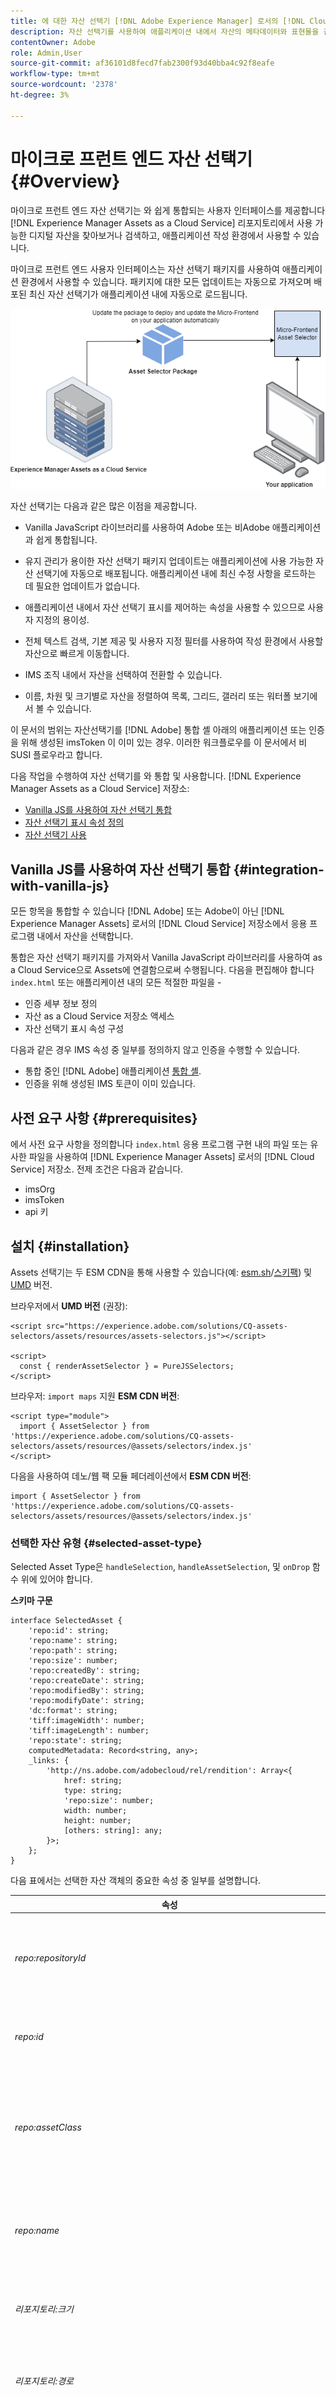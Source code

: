 ```yaml
---
title: 에 대한 자산 선택기 [!DNL Adobe Experience Manager] 로서의 [!DNL Cloud Service]
description: 자산 선택기를 사용하여 애플리케이션 내에서 자산의 메타데이터와 표현물을 검색, 찾기 및 검색합니다.
contentOwner: Adobe
role: Admin,User
source-git-commit: af36101d8fecd7fab2300f93d40bba4c92f8eafe
workflow-type: tm+mt
source-wordcount: '2378'
ht-degree: 3%

---
```



# 마이크로 프런트 엔드 자산 선택기 {#Overview}

마이크로 프런트 엔드 자산 선택기는 와 쉽게 통합되는 사용자 인터페이스를 제공합니다 [!DNL Experience Manager Assets as a Cloud Service] 리포지토리에서 사용 가능한 디지털 자산을 찾아보거나 검색하고, 애플리케이션 작성 환경에서 사용할 수 있습니다.

마이크로 프런트 엔드 사용자 인터페이스는 자산 선택기 패키지를 사용하여 애플리케이션 환경에서 사용할 수 있습니다. 패키지에 대한 모든 업데이트는 자동으로 가져오며 배포된 최신 자산 선택기가 애플리케이션 내에 자동으로 로드됩니다.

![개요](assets/overview.png)

자산 선택기는 다음과 같은 많은 이점을 제공합니다.

* Vanilla JavaScript 라이브러리를 사용하여 Adobe 또는 비Adobe 애플리케이션과 쉽게 통합됩니다.
* 유지 관리가 용이한 자산 선택기 패키지 업데이트는 애플리케이션에 사용 가능한 자산 선택기에 자동으로 배포됩니다. 애플리케이션 내에 최신 수정 사항을 로드하는 데 필요한 업데이트가 없습니다.
* 애플리케이션 내에서 자산 선택기 표시를 제어하는 속성을 사용할 수 있으므로 사용자 지정의 용이성.

* 전체 텍스트 검색, 기본 제공 및 사용자 지정 필터를 사용하여 작성 환경에서 사용할 자산으로 빠르게 이동합니다.

* IMS 조직 내에서 자산을 선택하여 전환할 수 있습니다.

* 이름, 차원 및 크기별로 자산을 정렬하여 목록, 그리드, 갤러리 또는 워터폴 보기에서 볼 수 있습니다.

이 문서의 범위는 자산선택기를 [!DNL Adobe] 통합 셸 아래의 애플리케이션 또는 인증을 위해 생성된 imsToken 이 이미 있는 경우. 이러한 워크플로우를 이 문서에서 비SUSI 플로우라고 합니다.

다음 작업을 수행하여 자산 선택기를 와 통합 및 사용합니다. [!DNL Experience Manager Assets as a Cloud Service] 저장소:

* [Vanilla JS를 사용하여 자산 선택기 통합](#integration-with-vanilla-js)
* [자산 선택기 표시 속성 정의](#asset-selector-properties)
* [자산 선택기 사용](#using-asset-selector)

## Vanilla JS를 사용하여 자산 선택기 통합 {#integration-with-vanilla-js}

모든 항목을 통합할 수 있습니다 [!DNL Adobe] 또는 Adobe이 아닌 [!DNL Experience Manager Assets] 로서의 [!DNL Cloud Service] 저장소에서 응용 프로그램 내에서 자산을 선택합니다.

통합은 자산 선택기 패키지를 가져와서 Vanilla JavaScript 라이브러리를 사용하여 as a Cloud Service으로 Assets에 연결함으로써 수행됩니다. 다음을 편집해야 합니다 `index.html` 또는 애플리케이션 내의 모든 적절한 파일을 -
* 인증 세부 정보 정의
* 자산 as a Cloud Service 저장소 액세스
* 자산 선택기 표시 속성 구성

<!--
Asset Selector supports authentication to the [!DNL Experience Manager Assets] as a [!DNL Cloud Service] repository using Identity Management System (IMS) properties such as `imsScope` or `imsClientID`. Authentication using these IMS properties is referred to as SUSI (Sign Up Sign In) flow in this article.

You can perform authentication without defining some of the IMS properties, such as `imsScope` or `imsClientID`, if:

*   You are integrating an [!DNL Adobe] application on [Unified Shell](https://experienceleague.adobe.com/docs/experience-manager-cloud-service/content/overview/aem-cloud-service-on-unified-shell.html?lang=en).
*   You already have an IMS token generated for authentication.

Accessing [!DNL Experience Manager Assets] as a [!DNL Cloud Service] repository without defining `imsScope` or `imsClientID` IMS properties is referred to as a non-SUSI flow in this article.
-->

다음과 같은 경우 IMS 속성 중 일부를 정의하지 않고 인증을 수행할 수 있습니다.

* 통합 중인 [!DNL Adobe] 애플리케이션 [통합 셸](https://experienceleague.adobe.com/docs/experience-manager-cloud-service/content/overview/aem-cloud-service-on-unified-shell.html?lang=en).
* 인증을 위해 생성된 IMS 토큰이 이미 있습니다.

## 사전 요구 사항 {#prerequisites}

<!--
If your application requires user based authentication, out-of-the-box Asset Selector also supports a flow for authentication to the [!DNL Experience Manager Assets] as a [!DNL Cloud Service] repository using Identity Management System (IMS.)

You can use properties such as `imsScope` or `imsClientID` to retrieve `imsToken` automatically. You can use SUSI (Sign Up Sign In) flow and IMS properties. Also, you can obtain your own imsToken and pass it to Asset Selector by integrating within [!DNL Adobe] application on Unified Shell or if you already have an imsToken obtained via other methods (for example, using technical account). Accessing [!DNL Experience Manager Assets] as a [!DNL Cloud Service] repository without defining IMS properties (For example, `imsScope` and `imsClientID`) is referred to as a non-SUSI flow.
-->

에서 사전 요구 사항을 정의합니다 `index.html` 응용 프로그램 구현 내의 파일 또는 유사한 파일을 사용하여 [!DNL Experience Manager Assets] 로서의 [!DNL Cloud Service] 저장소. 전제 조건은 다음과 같습니다.
* imsOrg
* imsToken
* api 키

<!--
The prerequisites vary if you are authenticating using a SUSI flow or a non-SUSI flow.

**Non-SUSI flow**

*   imsOrg
*   imsToken
*   apikey

For more information on these properties, refer to [Asset Selector Properties](#asset-selector-properties).

**SUSI flow**

*   imsClientId
*   imsScope
*   redirectUrl
*   imsOrg
*   apikey

For more information on these properties, refer to [Example for the SUSI flow](#susi-vanilla) and [Asset Selector Properties](#asset-selector-properties).
-->

## 설치 {#installation}

Assets 선택기는 두 ESM CDN을 통해 사용할 수 있습니다(예: [esm.sh](https://esm.sh/)/[스키팩](https://www.skypack.dev/)) 및 [UMD](https://github.com/umdjs/umd) 버전.

브라우저에서 **UMD 버전** (권장):

```
<script src="https://experience.adobe.com/solutions/CQ-assets-selectors/assets/resources/assets-selectors.js"></script>

<script>
  const { renderAssetSelector } = PureJSSelectors;
</script>
```

브라우저: `import maps` 지원 **ESM CDN 버전**:

```
<script type="module">
  import { AssetSelector } from 'https://experience.adobe.com/solutions/CQ-assets-selectors/assets/resources/@assets/selectors/index.js'
</script>
```

다음을 사용하여 데노/웹 팩 모듈 페더레이션에서 **ESM CDN 버전**:

```
import { AssetSelector } from 'https://experience.adobe.com/solutions/CQ-assets-selectors/assets/resources/@assets/selectors/index.js'
```

### 선택한 자산 유형 {#selected-asset-type}

Selected Asset Type은 `handleSelection`, `handleAssetSelection`, 및 `onDrop` 함수 위에 있어야 합니다.

**스키마 구문**

```
interface SelectedAsset {
    'repo:id': string;
    'repo:name': string;
    'repo:path': string;
    'repo:size': number;
    'repo:createdBy': string;
    'repo:createDate': string;
    'repo:modifiedBy': string; 
    'repo:modifyDate': string; 
    'dc:format': string; 
    'tiff:imageWidth': number;
    'tiff:imageLength': number;
    'repo:state': string;
    computedMetadata: Record<string, any>;
    _links: {
        'http://ns.adobe.com/adobecloud/rel/rendition': Array<{
            href: string;
            type: string;
            'repo:size': number;
            width: number;
            height: number;
            [others: string]: any;
        }>;
    };
}
```

다음 표에서는 선택한 자산 객체의 중요한 속성 중 일부를 설명합니다.

| 속성 | 유형 | 설명 |
|---|---|---|
| *repo:repositoryId* | 문자열 | 자산이 저장된 저장소의 고유 식별자입니다. |
| *repo:id* | 문자열 | 자산의 고유 식별자입니다. |
| *repo:assetClass* | 문자열 | 자산의 분류(예: 이미지 또는 비디오, 문서)입니다. |
| *repo:name* | 문자열 | 파일 확장명을 포함하여 자산의 이름입니다. |
| *리포지토리:크기* | 개수 | 에셋의 크기입니다(바이트). |
| *리포지토리:경로* | 문자열 | 리포지토리 내의 자산 위치입니다. |
| *리포지토리:상위 항목* | `Array<string>` | 저장소의 자산에 대한 상위 항목 배열입니다. |
| *repo:state* | 문자열 | 저장소에서 자산의 현재 상태(예: 활성, 삭제 등)입니다. |
| *repo:createdBy* | 문자열 | 자산을 만든 사용자 또는 시스템입니다. |
| *repo:createDate* | 문자열 | 자산을 만든 날짜 및 시간입니다. |
| *repo:modifiedBy* | 문자열 | 자산을 마지막으로 수정한 사용자 또는 시스템입니다. |
| *repo:modifyDate* | 문자열 | 자산을 마지막으로 수정한 날짜 및 시간입니다. |
| *dc:format* | 문자열 | 파일 형식(예: JPEG, PNG 등)과 같은 자산의 형식입니다. |
| *tiff:imageWidth* | 개수 | 자산의 폭입니다. |
| *tiff:imageLength* | 개수 | 자산의 높이입니다. |
| *computedMetadata* | `Record<string, any>` | 모든 종류의 자산 메타데이터(저장소, 애플리케이션 또는 포함된 메타데이터)에 대한 버킷을 나타내는 객체입니다. |
| *_links* | `Record<string, any>` | 연결된 자산에 대한 하이퍼미디어 링크. 메타데이터 및 표현물과 같은 리소스에 대한 링크를 포함합니다. |
| *_links.http://ns.adobe.com/adobecloud/rel/rendition* | `Array<Object>` | 자산의 표현물에 대한 정보가 포함된 객체의 배열입니다. |
| *_links.http://ns.adobe.com/adobecloud/rel/rendition[].href* | 문자열 | 표현물에 대한 URI입니다. |
| *_links.http://ns.adobe.com/adobecloud/rel/rendition[].type* | 문자열 | 표현물의 MIME 유형입니다. |
| *_links.http://ns.adobe.com/adobecloud/rel/rendition[]&#39;repo:size&#39;* | 개수 | 표현물의 크기(바이트)입니다. |
| *_links.http://ns.adobe.com/adobecloud/rel/rendition[].width* | 개수 | 표현물의 폭입니다. |
| *_links.http://ns.adobe.com/adobecloud/rel/rendition[].height* | 개수 | 표현물의 높이입니다. |

전체 속성 목록 및 세부 예는 를 참조하십시오. [자산 선택기 코드 예](https://github.com/adobe/aem-assets-selectors-mfe-examples).

<!--
### ImsAuthProps {#ims-auth-props}

The `ImsAuthProps` properties define the authentication information and flow that the Asset Selector uses to obtain an `imsToken`. By setting these properties, you can control how the authentication flow should behave and register listeners for various authentication events.

| Property Name | Description|
|---|---|
| `imsClientId`| A string value representing the IMS client ID used for authentication purposes. This value is provided by Adobe and is specific to your Adobe AEM CS organization.|
| `imsScope`| Describes the scopes used in authentication. The scopes determine the level of access that the application has to your organization resources. Multiple scopes can be separated by commas.|
| `redirectUrl` | Represents the URL where the user is redirected after authentication. This value is typically set to the current URL of the application. If a `redirectUrl` is not supplied, `ImsAuthService` will use the redirectUrl used to register the `imsClientId`|
| `modalMode`| A boolean indicating whether the authentication flow should be displayed in a modal (pop-up) or not. If set to `true`, the authentication flow is displayed in a pop-up. If set to `false`, the authentication flow is displayed in a full page reload. _Note:_ for better UX, you can dynamically control this value if the user has browser pop-up disabled. |
| `onImsServiceInitialized`| A callback function that is called when the Adobe IMS authentication service is initialized. This function takes one parameter, `service`, which is an object representing the Adobe IMS service. See [`ImsAuthService`](#imsauthservice-ims-auth-service) for more details.|
| `onAccessTokenReceived`| A callback function that is called when an `imsToken` is received from the Adobe IMS authentication service. This function takes one parameter, `imsToken`, which is a string representing the access token. |
| `onAccessTokenExpired`| A callback function that is called when an access token has expired. This function is typically used to trigger a new authentication flow to obtain a new access token. |
| `onErrorReceived`| A callback function that is called when an error occurs during authentication. This function takes two parameters: the error type and error message. The error type is a string representing the type of error and the error message is a string representing the error message. |

### ImsAuthService {#ims-auth-service}

`ImsAuthService` class handles the authentication flow for the Asset Selector. It is responsible for obtaining an `imsToken` from the Adobe IMS authentication service. The `imsToken` is used to authenticate the user and authorize access to the Adobe Experience Manager (AEM) CS Assets repository. ImsAuthService uses the `ImsAuthProps` properties to control the authentication flow and register listeners for various authentication events. You can use the convenient [`registerAssetsSelectorsAuthService`](#purejsselectorsregisterassetsselectorsauthservice) function to register the _ImsAuthService_ instance with the Asset Selector. The following functions are available on the `ImsAuthService` class. However, if you're using the _registerAssetsSelectorsAuthService_ function, you do not need to call these functions directly.

| Function Name | Description |
|---|---|
| `isSignedInUser` | Determines whether the user is currently signed in to the service and returns a boolean value accordingly.|
| `getImsToken`    | Retrieves the authentication `imsToken` for the currently signed-in user, which can be used to authenticate requests to other services such as generating asset _rendition.|
| `signIn`| Initiates the sign-in process for the user. This function uses the `ImsAuthProps` to show authentication in either a pop-up or a full page reload |
| `signOut`| Signs the user out of the service, invalidating their authentication token and requiring them to sign in again to access protected resources. Invoking this function will reload the current page.|
| `refreshToken`| Refreshes the authentication token for the currently signed-in user, preventing it from expiring and ensuring uninterrupted access to protected resources. Returns a new authentication token that can be used for subsequent requests. |
-->

### 비SUSI 흐름의 예 {#non-susi-vanilla}

이 예에서는 자산을 실행할 때 비SUSI 흐름과 함께 자산 선택기를 사용하는 방법을 보여줍니다. [!DNL Adobe] 통합 셸 아래의 애플리케이션 또는 이미 `imsToken` 인증을 위해 생성되었습니다.

를 사용하여 코드에 자산 선택기 패키지를 포함합니다. `script` 태그에 다음 참조: _라인 6~15_ 아래의 예를 참조하십시오. 스크립트가 로드되면 `PureJSSelectors` 글로벌 변수를 사용할 수 있습니다. 자산 선택기 정의 [속성](#asset-selector-properties) 에 표시된 대로 _라인 16~23_. 다음 `imsOrg` 및 `imsToken` 속성은 둘 다 비SUSI 흐름에서 인증을 위해 필요합니다. 다음 `handleSelection` 속성은 선택한 자산을 처리하는 데 사용됩니다. 자산 선택기를 렌더링하려면 `renderAssetSelector` 함수 위에 있어야 합니다. _라인 17_. 자산 선택기가 `<div>` 에 표시된 대로 컨테이너 요소 _라인 21 및 22_.

이러한 단계를 수행하면, SUSI가 아닌 플로우가 있는 자산 선택기를 [!DNL Adobe] 응용 프로그램.

```html {line-numbers="true"}
<!DOCTYPE html>
<html>
<head>
    <title>Asset Selector</title>
    <script src="https://experience.adobe.com/solutions/CQ-assets-selectors/assets/resources/assets-selectors.js"></script>
    <script>
        // get the container element in which we want to render the AssetSelector component
        const container = document.getElementById('asset-selector-container');
        // imsOrg and imsToken are required for authentication in non-SUSI flow
        const assetSelectorProps = {
            imsOrg: 'example-ims@AdobeOrg',
            imsToken: "example-imsToken",
            apiKey: "example-apiKey-associated-with-imsOrg",
            handleSelection: (assets: SelectedAssetType[]) => {},
        };
        // Call the `renderAssetSelector` available in PureJSSelectors globals to render AssetSelector
        PureJSSelectors.renderAssetSelector(container, assetSelectorProps);
    </script>
</head>

<body>
    <div id="asset-selector-container" style="height: calc(100vh - 80px); width: calc(100vw - 60px); margin: -20px;">
    </div>
</body>

</html>
```

자세한 예를 보려면 [자산 선택기 코드 예](https://github.com/adobe/aem-assets-selectors-mfe-examples).

<!--
### Example for the SUSI flow {#susi-vanilla}

Use this example `index.html` file for authentication if you are integrating your application using SUSI flow.

Access the Asset Selector package using the `Script` Tag, as shown in *line 9* to *line 11* of the example `index.html` file.

*Line 14* to *line 38* of the example describes the IMS flow properties, such as `imsClientId`, `imsScope`, and `redirectURL`. The function requires that you define at least one of the `imsClientId` and `imsScope` properties. If you do not define a value for `redirectURL`, the registered redirect URL for the client ID is used.

As you do not have an `imsToken` generated, use the `registerAssetsSelectorsAuthService` and `renderAssetSelectorWithAuthFlow` functions, as shown in line 40 to line 50 of the example `index.html` file. Use the `registerAssetsSelectorsAuthService` function before `renderAssetSelectorWithAuthFlow` to register the `imsToken` with the Asset Selector. [!DNL Adobe] recommends to call `registerAssetsSelectorsAuthService` when you instantiate the component.

Define the authentication and other Assets as a Cloud Service access-related properties in the `const props` section, as shown in *line 54* to *line 60* of the example `index.html` file.

The `PureJSSelectors` global variable, mentioned in *line 65*, is used to render the Asset Selector in the web browser.

Asset Selector is rendered on the `<div>` container element, as mentioned in *line 74* to *line 81*. The example uses a dialog to display the Asset Selector.

```html {line-numbers="true"}
<!DOCTYPE html>
<html>

<head>
    <meta http-equiv="X-UA-Compatible" content="IE=edge">
    <meta charset="utf-8">
    <title>Asset Selectors</title>
    <link rel="stylesheet" href="index.css">
    <script id="asset-selector"
        src="https://experience.adobe.com/solutions/CQ-assets-selectors/assets/resources/asset-selectors.js"></script>
    <script>

        const imsProps = {
            imsClientId: "<obtained from IMS team>",
            imsScope: "openid, <other scopes>",
            redirectUrl: window.location.href,
            modalMode: true, // false to open in a full page reload flow
            onImsServiceInitialized: (service) => {
                // invoked when the ims service is initialized and is ready
                console.log("onImsServiceInitialized", service);
            },
            onAccessTokenReceived: (token) => {
                console.log("onAccessTokenReceived", token);
            },
            onAccessTokenExpired: () => {
                console.log("onAccessTokenError");
                // re-trigger sign-in flow
            },
            onErrorReceived: (type, msg) => {
                console.log("onErrorReceived", type, msg);
            },
        }

        function load() {
            const registeredTokenService = PureJSSelectors.registerAssetsSelectorsAuthService(imsProps);
            imsInstance = registeredTokenService;
        };

        // initialize the IMS flow before attempting to render the asset selector
        load();
        

        //function that will render the asset selector
            const otherProps = {
            // any other props supported by asset selector
            }
            const assetSelectorProps = {
                "imsOrg": "imsorg",
                ...otherProps
            }
             // container element on which you want to render the AssetSelector/DestinationSelector component
            const container = document.getElementById('asset-selector');

            /// Use the PureJSSelectors in globals to render the AssetSelector/DestinationSelector component
            PureJSSelectors.renderAssetSelectorWithAuthFlow(container, assetSelectorProps, () => {
                const assetSelectorDialog = document.getElementById('asset-selector-dialog');
                assetSelectorDialog.showModal();
            });
        }
    </script>

</head>
<body class="asset-selectors">
    <div>
        <button onclick="renderAssetSelectorWithAuthFlowFlow()">Asset Selector - Select Assets with Ims Flow</button>
    </div>
        <dialog id="asset-selector-dialog">
            <div id="asset-selector" style="height: calc(100vh - 80px); width: calc(100vw - 60px); margin: -20px;">
            </div>
        </dialog>
    </div>
</body>

</html>

```
-->

## 자산 선택기 속성 사용 {#asset-selector-properties}

자산 선택기 속성을 사용하여 자산 선택기가 렌더링되는 방식을 사용자 지정할 수 있습니다. 다음 표에는 자산 선택기를 사용자 지정하고 사용하는 데 사용할 수 있는 속성이 나와 있습니다.

| 속성 | 유형 | 필수 | 기본값 | 설명 |
|---|---|---|---|---|
| *레일* | 부울 | 아니요 | false | 표시된 경우 `true`, 자산 선택기가 왼쪽 레일 보기에서 렌더링됩니다. 표시되었으면 `false`를 입력하면 자산 선택기가 모달 보기로 렌더링됩니다. |
| *imsOrg* | 문자열 | 예 |  | Adobe IMS(Identity Management 시스템) ID를 프로비저닝하는 동안 할당됩니다 [!DNL Adobe Experience Manager] 로서의 [!DNL Cloud Service] 사용할 수 있습니다. 다음 `imsOrg` 액세스하는 조직이 Adobe IMS 아래에 있는지 여부를 인증하려면 키가 필요합니다. |
| *imsToken* | 문자열 | 아니요 |  | 인증에 사용되는 IMS 베어러 토큰입니다. `imsToken` 비SUSI 플로우를 사용하는 경우 필수입니다. |
| *apiKey* | 문자열 | 아니요 |  | AEM Discovery 서비스에 액세스하는 데 사용되는 API 키입니다. `apiKey` 비SUSI 플로우를 사용하는 경우 필수입니다. |
| *rootPath* | 문자열 | 아니요 | /content/dam/ | 자산 선택기가 자산을 표시하는 폴더 경로. `rootPath` 캡슐화 형태로도 사용할 수 있습니다. 예를 들어 다음 경로가 주어지면 `/content/dam/marketing/subfolder/`, 자산 선택기에서 상위 폴더를 트래버스할 수 없지만 하위 폴더만 표시합니다. |
| *경로* | 문자열 | 아니요 |  | 자산 선택기가 렌더링될 때 자산의 특정 디렉토리로 이동하는 데 사용되는 경로입니다. |
| *filterSchema* | 배열 | 아니요 |  | 필터 속성을 구성하는 데 사용되는 모델입니다. 이 기능은 자산 선택기에서 특정 필터 옵션을 제한하려는 경우 유용합니다. |
| *filterFormProps* | 오브젝트 | 아니요 |  | 검색을 세분화하는 데 사용해야 하는 필터 속성을 지정합니다. 예를 들어 MIME 유형 JPG, PNG, GIF. |
| *selectedAssets* | 배열 `<Object>` | 아니요 |  | 자산 선택기가 렌더링될 때 선택한 자산을 지정합니다. 자산의 id 속성을 포함하는 개체 배열이 필요합니다. 예, `[{id: 'urn:234}, {id: 'urn:555'}]` 현재 디렉터리에서 자산을 사용할 수 있어야 합니다. 다른 디렉토리를 사용해야 하는 경우 `path` 속성도 있습니다. |
| *acvConfig* | 오브젝트 | 아니요 |  | 기본값을 재정의하기 위한 사용자 지정 구성이 포함된 개체를 포함하는 자산 컬렉션 보기 속성입니다. |
| *i18nSymbols* | `Object<{ id?: string, defaultMessage?: string, description?: string}>` | 아니요 |  | OOTB 번역이 애플리케이션의 요구 사항에 충분하지 않으면 를 통해 고유한 사용자 지정 현지화된 값을 전달할 수 있는 인터페이스를 노출할 수 있습니다 `i18nSymbols` prop. 이 인터페이스를 통해 값을 전달하면 제공된 기본 번역을 무시하고 대신 직접 사용합니다.  재지정을 수행하려면 유효한 [메시지 설명자](https://formatjs.io/docs/react-intl/api/#message-descriptor) 개체의 키를 `i18nSymbols` 재정의할 수 있습니다. |
| *국제* | 오브젝트 | 아니요 |  | 자산 선택기가 기본 OOTB 번역을 제공합니다. 에서 유효한 로케일 문자열을 제공하여 번역 언어를 선택할 수 있습니다 `intl.locale` prop. 예: `intl={{ locale: "es-es" }}` </br></br> 지원되는 로케일 문자열은 [ISO 639 - 코드](https://www.iso.org/iso-639-language-codes.html) 언어 표준 이름의 표시. </br></br> 지원되는 로케일 목록: 영어 - &#39;en-us&#39;(기본값) 스페인어 - &#39;es-es&#39; 독일어 - &#39;de-de&#39; 프랑스어 - &#39;fr-fr&#39; 이탈리아어 - &#39;it-it&#39; 일본어 - &#39;ja-jp&#39; 한국어 - &#39;ko-kr&#39; 포르투갈어 - &#39;pt-br&#39; 중국어(번체) - &#39;zh-cn&#39; 중국어(대만) - &#39;zh-tw&#39; |
| *repositoryId* | 문자열 | 아니요 | &quot; | 자산 선택기가 컨텐츠를 로드하는 저장소. |
| *additionalAemSolutions* | `Array<string>` | 아니요 | [ ] | 추가 AEM 저장소 목록을 추가할 수 있습니다. 이 속성에 정보가 제공되지 않으면 미디어 라이브러리 또는 AEM Assets 저장소만 간주됩니다. |
| *hideTreeNav* | 부울 | 아니요 |  | 자산 트리 탐색 사이드바를 표시할지 여부를 지정합니다. 이 속성은 모달 보기에서만 사용되므로 레일 보기에서 이 속성의 영향을 받지 않습니다. |
| *onDrop* | 함수 | 아니요 |  | 속성을 사용하면 자산의 놓기 기능을 사용할 수 있습니다. |
| *dropOptions* | `{allowList?: Object}` | 아니요 |  | &#39;허용 목록에 추가하다Page&#39;를 사용하여 드롭다운 옵션을 구성합니다. |
| *colorScheme* | 문자열 | 아니요 |  | 테마 구성 (`light` 또는 `dark`) 내의 아무 곳에나 삽입할 수 있습니다. |
| *handleSelection* | 함수 | 아니요 |  | 자산을 선택하고 `Select` 모달에서 버튼을 클릭합니다. 이 함수는 모달 보기에서만 호출됩니다. 레일 보기의 경우 `handleAssetSelection` 또는 `onDrop` 함수 위에 있어야 합니다. 예: <pre>handleSelection=(assets: 자산[])=> {..}</pre> 자세한 내용은 [선택한 자산 유형](#selected-asset-type) 자세한 내용 |
| *handleAssetSelection* | 함수 | 아니요 |  | 자산을 선택하거나 선택하지 않을 때 항목 배열과 함께 호출됩니다. 이 기능은 사용자가 자산을 선택할 때 자산을 수신하려는 경우 유용합니다. 예: <pre>handleSelection=(assets: 자산[])=> {..}</pre> 자세한 내용은 [선택한 자산 유형](#selected-asset-type) 자세한 내용 |
| *onClose* | 함수 | 아니요 |  | 호출 시 `Close` 모달 보기의 버튼을 누릅니다. 호출만 됩니다 `modal` 의 `rail` 보기. |
| *onFilterSubmit* | 함수 | 아니요 |  | 사용자가 다른 필터 기준을 변경할 때 필터 항목과 함께 호출됩니다. |
| *selectionType* | 문자열 | 아니요 | 단일 | 구성 대상 `single` 또는 `multiple` 한 번에 자산 선택. |

## 자산 선택기 속성 사용 예 {#usage-examples}

자산 선택기를 정의할 수 있습니다 [속성](#asset-selector-properties) 에서 `index.html` 파일을 사용하여 자산 선택기 표시를 사용자 지정합니다.

### 예제 1: 레일 보기의 자산 선택기

![레일 보기 예](assets/rail-view-example-vanilla.png)

AssetSelector의 값이 `rail` 가 로 설정되어 있습니다. `false` 또는 이 속성에서 언급되지 않으면 자산 선택기가 기본적으로 모달 보기에 표시됩니다.

<!--
### Example 2: Use selectedAssets property in addition to the path property

Use the `path` property to define the folder name that displays automatically when the Asset Selector is rendered. In addition, use the `selectedAssets` property to define the IDs for the assets that you need to select within the folder. Moreover, when you want to display assets that are pre-defined within the folder, you can use selectedAssets property.

   ![selected-assets-example](assets/selected-assets-example-vanilla.png)
-->

### 예제 2: 메타데이터 팝업

정보 아이콘을 사용하여 보려는 자산의 메타데이터를 정의하려면 다양한 속성을 사용합니다. 정보 팝오버는 자산의 제목, 차원, 수정 날짜, 위치 및 설명을 포함한 자산 또는 폴더에 대한 정보 수집을 제공합니다. 아래 예에서는 자산의 메타데이터를 표시하는 데 다양한 속성이 사용됩니다. 예를 들면 다음과 같습니다. `repo:path` 속성은 자산의 위치를 지정합니다. <!--`repo` represents the repository from where the asset is showing, whereas, `path` represents the route from where the asset or folder is rendered.-->

![metadata-popoover-example](assets/metadata-popover.png)


### 예제 3: 레일 보기의 사용자 지정 필터 속성

자산 선택기를 사용하면 면처리된 검색 외에도 다양한 속성을 사용자 지정하여 검색을 세분화할 수 있습니다. [!DNL Adobe Experience Manager] 로서의 [!DNL Cloud Service] 응용 프로그램. 응용 프로그램에서 사용자 지정된 검색 필터를 추가하려면 다음 코드를 추가해야 합니다. 아래 예에서는 `Type Filter` 검색을 위해 추가한 이미지, 문서, 비디오 또는 필터 유형 중에서 자산 유형을 필터링합니다.

![custom-filter-example-vanilla](assets/custom-filter-example-vanilla.png)

<!--

## Customization after integrating Asset Selector 

### Custom metadata

Assets display panel shows the out of the box metadata that can be displayed in the info of the asset. In addition to this, [!DNL Adobe Experience Manager] as a [!DNL Cloud Service] application allows configuration of the asset selector by adding custom metadata that is shown in info panel of the asset.
-->

<!-- Property details to be added here. Referred the ticket https://jira.corp.adobe.com/browse/ASSETS-19023-->

<!--
## Asset Selector Object Schema {#object-schema}

Schema describes the object properties associated with an asset selected using Asset Selector. It uses the combination of data types and their values to validate the object describing the selected Asset using an Asset Selector.

**Schema Syntax**
````
interface SelectedAsset {
    'repo:id': string;
    'repo:name': string;
    'repo:path': string;
    'repo:size': number;
    'repo:createdBy': string;
    'repo:createDate': string;
    'repo:modifiedBy': string; 
    'repo:modifyDate': string; 
    'dc:format': string; 
    'tiff:imageWidth': number;
    'tiff:imageLength': number;
    'repo:state': string;
    computedMetadata: Record<string, any>;
    _links: {
        'http://ns.adobe.com/adobecloud/rel/rendition': Array<{
            href: string;
            type: string;
            'repo:size': number;
            width: number;
            height: number;
            [others: string]: any;
        }>;
    };
}
````

**Query Parameters**

| Parameter | Type | Description |
|---|---|---|
| repo:id | string | ID of an Asset |
| repo:name | string | The name of an Asset |
| repo:path | string | The path of an Asset |
| repo:size | number | Size of an Asset (in bytes) |
| repo:createdBy | string | ID of a user who created an Asset |
| repo: createdDate | string | The timestamp when an asset was created |
| repo:modifiedBy | string | ID of a user who modified the asset recently |
| repo:modifyDate | string | The timestamp when the asset was last modified |
| dc:format | string | MIME type of an Asset |
| tiff:imageWidth | number | The width of an image type of Asset |
| tiff:imageLength | number | The height of an image type of Asset |
| repo:state | string | The `Approved`, `Rejected`, or `Expired`state of an Asset |
| computedMetadata | string | It is an object that represents a bucket for all the Asset's metadata of all kinds (repository, application or embedded metadata) |
| _links | string | It represents the collection of links used in the Asset Selector. The links are represented in the form of an array. The parameters of an array include: `href`, `type`, `repo:size`, `width`, `height`, etc.  |

For the detailed example of Object Schema, click 
-->

## 개체 스키마를 사용하여 자산 선택 처리 {#handling-selection}

다음 `handleSelection` 속성은 자산 선택기에서 하나 또는 여러 자산 선택 사항을 처리하는 데 사용됩니다. 아래 예는 의 사용 구문을 설명합니다. `handleSelection`.

![핸들 선택](assets/handling-selection.png)

## 자산 선택기 사용 {#using-asset-selector}

자산 선택기가 설정되고 사용자가 와 함께 자산 선택기를 사용하도록 인증되면, [!DNL Adobe Experience Manager] 로서의 [!DNL Cloud Service] 애플리케이션에서 자산을 선택하거나 저장소 내에서 자산을 검색할 수 있는 다양한 기타 작업을 수행할 수 있습니다.

![using-asset-selector](assets/using-asset-selector.png)

* **A**: [패널 숨기기/표시](#hide-show-panel)
* **B**: [저장소 전환기](#repository-switcher)
* **C**: [자산](#repository)
* **D**: [필터](#filters)
* **E**: [검색 창](#search-bar)
* **F**: [정렬](#sorting)
* **G**: [오름차순 또는 내림차순으로 정렬](#sorting)
* **H**: [보기](#types-of-view)

### 패널 숨기기/표시 {#hide-show-panel}

왼쪽 탐색에서 폴더를 숨기려면 **[!UICONTROL 폴더 숨기기]** 아이콘. 변경을 취소하려면 **[!UICONTROL 폴더 숨기기]** 다시 아이콘을 클릭합니다.

### 저장소 전환기 {#repository-switcher}

자산 선택기를 사용하면 자산을 선택할 수 있도록 저장소를 전환할 수도 있습니다. 왼쪽 패널에서 사용할 수 있는 드롭다운에서 선택한 저장소를 선택할 수 있습니다. 드롭다운 목록에서 사용할 수 있는 저장소 옵션은 `repositoryId` 에 정의된 속성 `index.html` 파일. 로그인한 사용자가 선택한 IMS 조직의 환경을 기반으로 합니다. 소비자는 선호하는 것을 통과할 수 있습니다 `repositoryID` 그리고 이 경우 자산 선택기가 보고서 전환기 렌더링을 중단하고 지정된 보관소의 자산만 렌더링합니다.
<!--
It is based on the `imsOrg` that is provided in the application. If you want to see the list of repositories, then `repositoryId` is required to view those specific repositories in your application.
-->

### 자산 저장소

작업을 수행하는 데 사용할 수 있는 자산 폴더의 컬렉션입니다.

### 기본 제공 필터 {#filters}

자산 선택기도 검색 결과를 구체화하기 위한 기본 필터 옵션을 제공합니다. 다음 필터를 사용할 수 있습니다.

* `File type`: 폴더, 파일, 이미지, 문서 또는 비디오를 포함합니다
* `MIME type`: JPG, GIF, PPTX, PNG, MP4, DOCX, TIFF, PDF, XLSX를 포함합니다.
* `Image Size`: 최소/최대 너비, 최소/최대 이미지 높이 포함

![레일 보기 예](assets/filters-asset-selector.png)

### 사용자 지정 검색

전체 텍스트 검색 외에도 자산 선택기를 사용하면 사용자 지정된 검색을 사용하여 파일 내에서 자산을 검색할 수 있습니다. 모달 보기 및 레일 보기 모드 모두에서 사용자 지정 검색 필터를 사용할 수 있습니다.

![사용자 지정 검색](assets/custom-search.png)

기본 검색 필터를 만들어 자주 검색하는 필드를 저장하고 나중에 사용할 수도 있습니다. 자산에 대한 사용자 지정 검색을 만들기 위해 `filterSchema` 속성을 사용합니다.

### 검색 창 {#search-bar}

자산 선택기를 사용하면 선택한 저장소 내에서 자산의 전체 텍스트 검색을 수행할 수 있습니다. 예를 들어, `wave` 검색 막대에서 `wave` 메타데이터 속성에 언급된 키워드가 표시됩니다.

### 정렬 {#sorting}

자산 선택기에서 자산을 자산 이름, 차원 또는 크기별로 정렬할 수 있습니다. 자산을 오름차순이나 내림차순으로 정렬할 수도 있습니다.

### 보기 유형 {#types-of-view}

자산 선택기를 사용하면 네 개의 서로 다른 보기에서 자산을 볼 수 있습니다.

* **![목록 보기](assets/do-not-localize/list-view.png) [!UICONTROL 목록 보기]**: 목록 보기에는 스크롤 가능한 파일과 폴더가 단일 열에 표시됩니다.
* **![격자 보기](assets/do-not-localize/grid-view.png) [!UICONTROL 그리드 보기]**: 그리드 보기에는 스크롤 가능한 파일과 폴더가 행 및 열 그리드에 표시됩니다.
* **![갤러리 보기](assets/do-not-localize/gallery-view.png) [!UICONTROL 갤러리 보기]**: 갤러리 뷰는 중앙 잠금 가로 목록에 파일이나 폴더를 표시합니다.
* **![폭포 뷰](assets/do-not-localize/waterfall-view.png) [!UICONTROL 워터폴 뷰]**: 워터폴 뷰는 Bridge의 형태로 파일이나 폴더를 표시합니다.

<!--
### Modes to view Asset Selector

Asset Selector supports two types of out of the box views:

**  Modal view or Inline view:** The modal view or inline view is the default view of Asset Selector that represents Assets folders in the front area. The modal view allows users to view assets in a full screen to ease the selection of multiple assets for import. Use `<AssetSelector rail={false}>` to enable modal view.

    ![modal-view](assets/modal-view.png)

**  Rail view:** The rail view represents Assets folders in a left panel. The drag and drop of assets can be performed in this view. Use `<AssetSelector rail={true}>` to enable rail view.

    ![rail-view](assets/rail-view.png)
-->
<!--

### Application Integration

Asset Selector is flexible and can be integrated within your existing [!DNL Adobe Experience Manager] as a [!DNL Cloud Service] application. It is accessible and localized to add, search, and select assets in your application. With Asset Selector you can:
*   **Configure** You can configure the files/folders that you want to show at the upfront. The assets that are chosen to view can be of any supported formats, for example, JPEG. It allows you to control the display of various text or symbols as per your choice.
*   **Perfect fit** Asset selector easily fits in your existing [!DNL Adobe Experience Manager] as a [!DNL Cloud Service] application and choose the way you want to view. The mode of view can be inline, rail, or modal view.
*   **Accessible** With Asset Selector, you can reach the desired asset in an easy manner.
*   **Localize** Assets can be availed for the various locales available as per Adobe's localization standards.
-->
<!--

### Support for multiple instances

The micro front-end design supports the display of multiple instances of Asset Selector on a single screen.

![multiple-instance](assets/multiple-instance.png)
-->

<!--

### Controlled selection with multi-select

You can make default multi-selection of assets by specifying the assets to the component using `selectedAssets` property. You should specify an array of asset IDs. For example, `[{id: 'urn:234}, {id: 'urn:555'}].`
-->
<!--

### Action buttons

When you customize your application with Asset Selector based on ReactJS, you are provided with the following action buttons to perform various actions:
*   **Open in media library** Allows you to open the asset in media library.
*   **Upload** Allows you to upload an asset directly.
*   **Download** Downloads the asset in [!DNL Adobe Experience Manager] as a [!DNL Cloud Service].
-->
<!--

### Status of an asset

Asset Selector allows you to know the status of your uploaded assets. The status can be `Approved`, `Rejected`, or `Expired` of the asset. 
-->
<!--

### Localization

The integration of Asset Selector with [!DNL Adobe Experience Manager] as a [!DNL Cloud Service] allows localized content appear in your application.
-->
